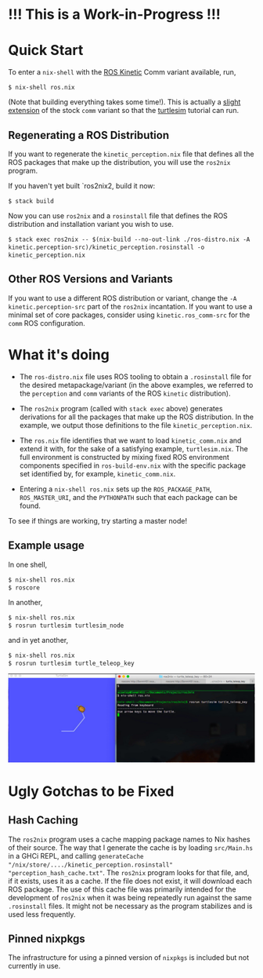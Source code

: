 # !!! This is a Work-in-Progress !!!

# Quick Start
To enter a `nix-shell` with the [ROS Kinetic](http://wiki.ros.org/kinetic) Comm variant available, run,

```shell
$ nix-shell ros.nix
```
(Note that building everything takes some time!). This is actually a [slight extension](https://github.com/acowley/ros2nix/blob/master/ros.nix#L23) of the stock `comm` variant so that the [turtlesim](http://wiki.ros.org/turtlesim) tutorial can run.

## Regenerating a ROS Distribution

If you want to regenerate the `kinetic_perception.nix` file that defines all the ROS packages that make up the distribution, you will use the `ros2nix` program.

If you haven't yet built `ros2nix2, build it now:

```shell
$ stack build
```

Now you can use `ros2nix` and a `rosinstall` file that defines the ROS distribution and installation variant you wish to use.

```shell
$ stack exec ros2nix -- $(nix-build --no-out-link ./ros-distro.nix -A kinetic.perception-src)/kinetic_perception.rosinstall -o kinetic_perception.nix
```



## Other ROS Versions and Variants

If you want to use a different ROS distribution or variant, change the
`-A kinetic.perception-src` part of the `ros2nix` incantation. If you
want to use a minimal set of core packages, consider using
`kinetic.ros_comm-src` for the `comm` ROS configuration.

# What it's doing

- The `ros-distro.nix` file uses ROS tooling to obtain a `.rosinstall` file for the desired metapackage/variant (in the above examples, we referred to the `perception` and `comm` variants of the ROS `kinetic` distribution).

- The `ros2nix` program (called with `stack exec` above) generates derivations for all the packages that make up the ROS distribution. In the example, we output those definitions to the file `kinetic_perception.nix`.

- The `ros.nix` file identifies that we want to load `kinetic_comm.nix` and extend it with, for the sake of a satisfying example, `turtlesim.nix`. The full environment is constructed by mixing fixed ROS environment components specified in `ros-build-env.nix` with the specific package set identified by, for example, `kinetic_comm.nix`.

- Entering a `nix-shell ros.nix` sets up the `ROS_PACKAGE_PATH`,  `ROS_MASTER_URI`, and the `PYTHONPATH` such that each package can be found.

To see if things are working, try starting a master node!

## Example usage
In one shell,

```shell
$ nix-shell ros.nix
$ roscore
```

In another,

```shell
$ nix-shell ros.nix
$ rosrun turtlesim turtlesim_node
```

and in yet another,

```shell
$ nix-shell ros.nix
$ rosrun turtlesim turtle_teleop_key
```

![turtlesim demo](/images/TurtleDemo.jpg?raw=true "turtlesim demo")

# Ugly Gotchas to be Fixed

## Hash Caching
The `ros2nix` program uses a cache mapping package names to Nix hashes of their source. The way that I generate the cache is by loading `src/Main.hs` in a GHCi REPL, and calling `generateCache "/nix/store/..../kinetic_perception.rosinstall" "perception_hash_cache.txt"`. The `ros2nix` program looks for that file, and, if it exists, uses it as a cache. If the file does not exist, it will download each ROS package. The use of this cache file was primarily intended for the development of `ros2nix` when it was being repeatedly run against the same `.rosinstall` files. It might not be necessary as the program stabilizes and is used less frequently.

## Pinned nixpkgs
The infrastructure for using a pinned version of `nixpkgs` is included but not currently in use.
